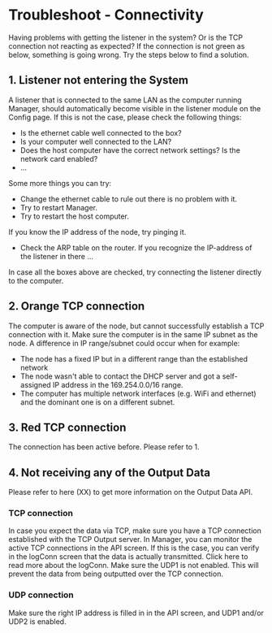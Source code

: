 # Troubleshoot - Connectivity
Having problems with getting the listener in the system? Or is the TCP connection not reacting as expected?
If the connection is not green as below, something is going wrong.  Try the steps below to find a solution.

## 1. Listener not entering the System
A listener that is connected to the same LAN as the computer running Manager, should automatically become visible in the listener module on the Config page.
If this is not the case, please check the following things:
- Is the ethernet cable well connected to the box?
- Is your computer well connected to the LAN?
- Does the host computer have the correct network settings? Is the network card enabled?
- ...

Some more things you can try:
- Change the ethernet cable to rule out there is no problem with it.
- Try to restart Manager.
- Try to restart the host computer.

If you know the IP address of the node, try pinging it.
- Check the ARP table on the router. If you recognize the IP-address of the listener in there ...

In case all the boxes above are checked, try connecting the listener directly to the computer.


## 2. Orange TCP connection
The computer is aware of the node, but cannot successfully establish a TCP connection with it.
Make sure the computer is in the same IP subnet as the node.
A difference in IP range/subnet could occur when for example:
- The node has a fixed IP but in a different range than the established network
- The node wasn't able to contact the DHCP server and got a self-assigned IP address in the 169.254.0.0/16 range.
- The computer has multiple network interfaces (e.g. WiFi and ethernet) and the dominant one is on a different subnet.

## 3. Red TCP connection
The connection has been active before. Please refer to 1.

## 4. Not receiving any of the Output Data
Please refer to here (XX) to get more information on the Output Data API.
### TCP connection
In case you expect the data via TCP, make sure you have a TCP connection established with the TCP Output server. In Manager, you can monitor the active TCP connections in the API screen.
If this is the case, you can verify in the logConn screen that the data is actually transmitted. Click here to read more about the logConn.
Make sure the UDP1 is not enabled. This will prevent the data from being outputted over the TCP connection.

### UDP connection
Make sure the right IP address is filled in in the API screen, and UDP1 and/or UDP2 is enabled.
